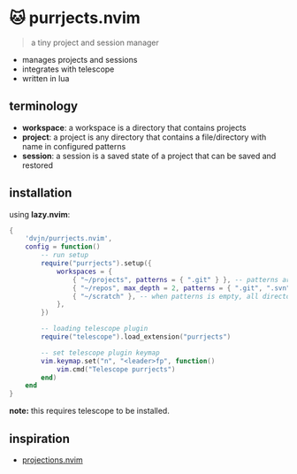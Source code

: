 # 🐱 purrjects.nvim

> a tiny project and session manager

- manages projects and sessions
- integrates with telescope
- written in lua


## terminology

- **workspace**: a workspace is a directory that contains projects
- **project**: a project is any directory that contains a file/directory with name in configured patterns
- **session**: a session is a saved state of a project that can be saved and restored


## installation

using **lazy.nvim**:

```lua
{
    'dvjn/purrjects.nvim',
    config = function()
        -- run setup
        require("purrjects").setup({
            workspaces = {
                { "~/projects", patterns = { ".git" } }, -- patterns are the children files and directories that mark a directory as a project
                { "~/repos", max_depth = 2, patterns = { ".git", ".svn" } }, -- you can find projects nested in workspace using max_depth value
                { "~/scratch" }, -- when patterns is empty, all directories in workspace are considered as a project
            },
        })

        -- loading telescope plugin
        require("telescope").load_extension("purrjects")

        -- set telescope plugin keymap
        vim.keymap.set("n", "<leader>fp", function()
            vim.cmd("Telescope purrjects")
        end)
    end
}
```

**note:** this requires telescope to be installed.


## inspiration

- [projections.nvim](https://github.com/GnikDroy/projections.nvim)
